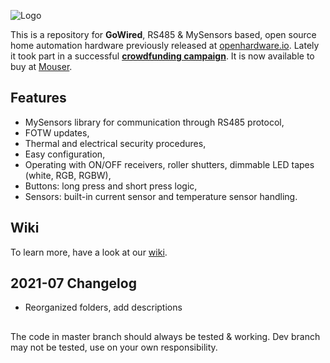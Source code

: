 ![Logo](https://github.com/feanor-anglin/GetWired-Project/blob/master/Images/GetWired_small.png)

This is a repository for **GoWired**, RS485 & MySensors based, open source home automation hardware previously released at [openhardware.io](https://www.openhardware.io/user/2098#view=projects). Lately it took part in a successful **[crowdfunding campaign](https://www.crowdsupply.com/domatic/getwired)**. It is now available to buy at [Mouser](https://www2.mouser.com/Search/Refine?Keyword=getwired).

## Features
- MySensors library for communication through RS485 protocol,
- FOTW updates,
- Thermal and electrical security procedures,
- Easy configuration,
- Operating with ON/OFF receivers, roller shutters, dimmable LED tapes (white, RGB, RGBW),
- Buttons: long press and short press logic,
- Sensors: built-in current sensor and temperature sensor handling.

## Wiki
To learn more, have a look at our [wiki](https://github.com/feanor-anglin/GetWired-Project/wiki).

## 2021-07 Changelog
- Reorganized folders, add descriptions

##
The code in master branch should always be tested & working. Dev branch may not be tested, use on your own responsibility.
